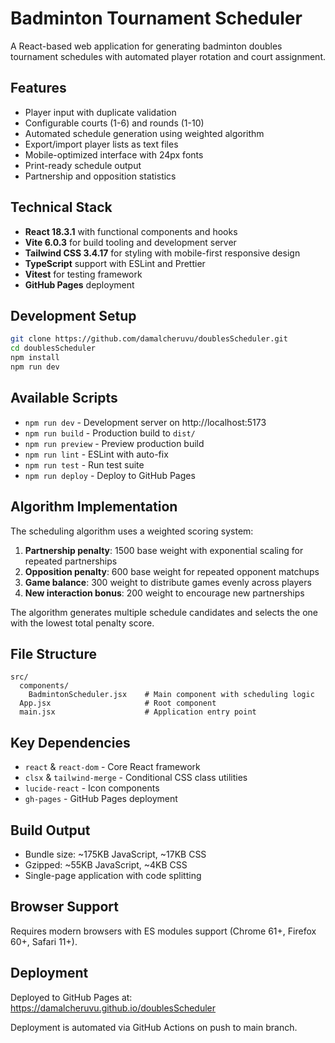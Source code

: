 # Badminton Tournament Scheduler

A React-based web application for generating badminton doubles tournament schedules with automated player rotation and court assignment.

## Features

- Player input with duplicate validation
- Configurable courts (1-6) and rounds (1-10)
- Automated schedule generation using weighted algorithm
- Export/import player lists as text files
- Mobile-optimized interface with 24px fonts
- Print-ready schedule output
- Partnership and opposition statistics

## Technical Stack

- **React 18.3.1** with functional components and hooks
- **Vite 6.0.3** for build tooling and development server
- **Tailwind CSS 3.4.17** for styling with mobile-first responsive design
- **TypeScript** support with ESLint and Prettier
- **Vitest** for testing framework
- **GitHub Pages** deployment

## Development Setup

```bash
git clone https://github.com/damalcheruvu/doublesScheduler.git
cd doublesScheduler
npm install
npm run dev
```

## Available Scripts

- `npm run dev` - Development server on http://localhost:5173
- `npm run build` - Production build to `dist/`
- `npm run preview` - Preview production build
- `npm run lint` - ESLint with auto-fix
- `npm run test` - Run test suite
- `npm run deploy` - Deploy to GitHub Pages

## Algorithm Implementation

The scheduling algorithm uses a weighted scoring system:

1. **Partnership penalty**: 1500 base weight with exponential scaling for repeated partnerships
2. **Opposition penalty**: 600 base weight for repeated opponent matchups  
3. **Game balance**: 300 weight to distribute games evenly across players
4. **New interaction bonus**: 200 weight to encourage new partnerships

The algorithm generates multiple schedule candidates and selects the one with the lowest total penalty score.

## File Structure

```
src/
  components/
    BadmintonScheduler.jsx    # Main component with scheduling logic
  App.jsx                     # Root component
  main.jsx                    # Application entry point
```

## Key Dependencies

- `react` & `react-dom` - Core React framework
- `clsx` & `tailwind-merge` - Conditional CSS class utilities
- `lucide-react` - Icon components
- `gh-pages` - GitHub Pages deployment

## Build Output

- Bundle size: ~175KB JavaScript, ~17KB CSS
- Gzipped: ~55KB JavaScript, ~4KB CSS
- Single-page application with code splitting

## Browser Support

Requires modern browsers with ES modules support (Chrome 61+, Firefox 60+, Safari 11+).

## Deployment

Deployed to GitHub Pages at: https://damalcheruvu.github.io/doublesScheduler

Deployment is automated via GitHub Actions on push to main branch.
